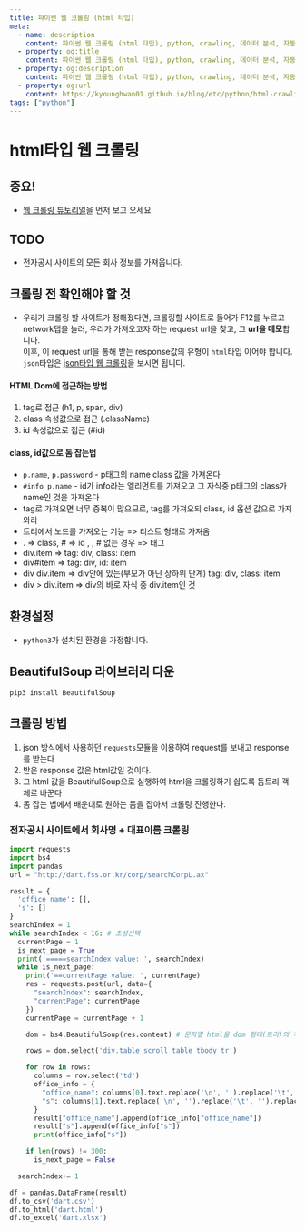 ```yaml
---
title: 파이썬 웹 크롤링 (html 타입)
meta:
  - name: description
    content: 파이썬 웹 크롤링 (html 타입), python, crawling, 데이터 분석, 자동화
  - property: og:title
    content: 파이썬 웹 크롤링 (html 타입), python, crawling, 데이터 분석, 자동화
  - property: og:description
    content: 파이썬 웹 크롤링 (html 타입), python, crawling, 데이터 분석, 자동화
  - property: og:url
    content: https://kyounghwan01.github.io/blog/etc/python/html-crawling/
tags: ["python"]
---
```


# html타입 웹 크롤링

## 중요!

- [웹 크롤링 튜토리얼](https://kyounghwan01.github.io/blog/etc/python/crawling-tutorial/)을 먼저 보고 오세요

## TODO

- 전자공시 사이트의 모든 회사 정보를 가져옵니다.

## 크롤링 전 확인해야 할 것

- 우리가 크롤링 할 사이트가 정해졌다면, 크롤링할 사이트로 들어가 F12를 누르고 network탭을 눌러, 우리가 가져오고자 하는 request url을 찾고, 그 **url을 메모**합니다.<br>
  이후, 이 request url을 통해 받는 response값의 유형이 `html`타입 이어야 합니다.<br>
  `json`타입은 [json타입 웹 크롤링](https://kyounghwan01.github.io/blog/기타/python/json-crawling/)을 보시면 됩니다.

#### HTML Dom에 접근하는 방법

1. tag로 접근 (h1, p, span, div)
2. class 속성값으로 접근 (.className)
3. id 속성값으로 접근 (#id)

#### class, id값으로 돔 잡는법

- `p.name`, `p.password` - p태그의 name class 값을 가져온다
- `#info p.name` - id가 info라는 엘리먼트를 가져오고 그 자식중 p태그의 class가 name인 것을 가져온다
- tag로 가져오면 너무 중복이 많으므로, tag를 가져오되 class, id 옵션 값으로 가져와라
- 트리에서 노드를 가져오는 기능 => 리스트 형태로 가져옴
- . => class, # => id , , # 없는 경우 => 태그
- div.item => tag: div, class: item
- div#item => tag: div, id: item
- div div.item => div안에 있는(부모가 아닌 상하위 단계) tag: div, class: item
- div > div.item => div의 바로 자식 중 div.item인 것

## 환경설정

- `python3`가 설치된 환경을 가정합니다.

## BeautifulSoup 라이브러리 다운

```bash
pip3 install BeautifulSoup
```

## 크롤링 방법

1. json 방식에서 사용하던 `requests`모듈을 이용하여 request를 보내고 response를 받는다
2. 받은 response 값은 html값일 것이다.
3. 그 html 값을 BeautifulSoup으로 실행하여 html을 크롤링하기 쉽도록 돔트리 객체로 바꾼다
4. 돔 잡는 법에서 배운대로 원하는 돔을 잡아서 크롤링 진행한다.

### 전자공시 사이트에서 회사명 + 대표이름 크롤링

```py
import requests
import bs4
import pandas
url = "http://dart.fss.or.kr/corp/searchCorpL.ax"

result = {
  'office_name': [],
  's': []
}
searchIndex = 1
while searchIndex < 16: # 초성선택
  currentPage = 1
  is_next_page = True
  print('=====searchIndex value: ', searchIndex)
  while is_next_page:
    print('==currentPage value: ', currentPage)
    res = requests.post(url, data={
      "searchIndex": searchIndex,
      "currentPage": currentPage
    })
    currentPage = currentPage + 1

    dom = bs4.BeautifulSoup(res.content) # 문자열 html을 dom 형태(트리)의 객체로 변환

    rows = dom.select('div.table_scroll table tbody tr')

    for row in rows:
      columns = row.select('td')
      office_info = {
        "office_name": columns[0].text.replace('\n', '').replace('\t', '').replace('\r', ''),
        "s": columns[1].text.replace('\n', '').replace('\t', '').replace('\r', '')
      }
      result["office_name"].append(office_info["office_name"])
      result["s"].append(office_info["s"])
      print(office_info["s"])

    if len(rows) != 300:
      is_next_page = False

  searchIndex+= 1

df = pandas.DataFrame(result)
df.to_csv('dart.csv')
df.to_html('dart.html')
df.to_excel('dart.xlsx')

```

<TagLinks />

<Comment />
